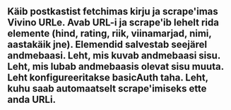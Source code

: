 Käib postkastist fetchimas kirju ja scrape'imas Vivino URLe.
Avab URL-i ja scrape'ib lehelt rida elemente (hind, rating, riik, viinamarjad, nimi, aastakäik jne). Elemendid salvestab seejärel andmebaasi.
Leht, mis kuvab andmebaasi sisu.
Leht, mis lubab andmebaasis olevat sisu muuta. Leht konfigureeritakse basicAuth taha.
Leht, kuhu saab automaatselt scrape'imiseks ette anda URLi.
-